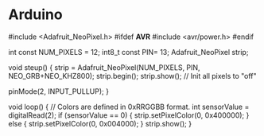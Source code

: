 # Arduino

#include <Adafruit_NeoPixel.h>
#ifdef __AVR__
#include <avr/power.h>
#endif

int const NUM_PIXELS = 12;
int8_t const PIN= 13;
Adafruit_NeoPixel strip;

void steup() {
  strip = Adafruit_NeoPixel(NUM_PIXELS, PIN, NEO_GRB+NEO_KHZ800);
  strip.begin(); 
  strip.show(); // Init all pixels to "off"

  pinMode(2, INPUT_PULLUP);
}

void loop() {
 // Colors are defined in 0xRRGGBB format.
 int sensorValue = digitalRead(2);
 if (sensorValue == 0) {
  strip.setPixelColor(0, 0x400000);
 } else { 
  strip.setPixelColor(0, 0x004000);
 }
 strip.show();
}
